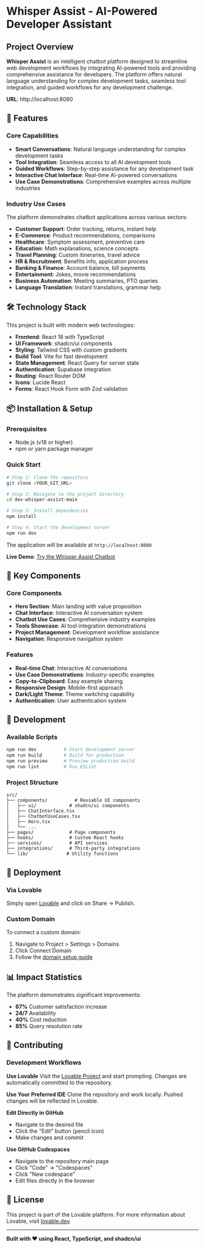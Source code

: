 # Whisper Assist - AI-Powered Developer Assistant

## Project Overview

**Whisper Assist** is an intelligent chatbot platform designed to streamline web development workflows by integrating AI-powered tools and providing comprehensive assistance for developers. The platform offers natural language understanding for complex development tasks, seamless tool integration, and guided workflows for any development challenge.

**URL**: http://localhost:8080

## 🚀 Features

### Core Capabilities
- **Smart Conversations**: Natural language understanding for complex development tasks
- **Tool Integration**: Seamless access to all AI development tools
- **Guided Workflows**: Step-by-step assistance for any development task
- **Interactive Chat Interface**: Real-time AI-powered conversations
- **Use Case Demonstrations**: Comprehensive examples across multiple industries

### Industry Use Cases
The platform demonstrates chatbot applications across various sectors:

- **Customer Support**: Order tracking, returns, instant help
- **E-Commerce**: Product recommendations, comparisons
- **Healthcare**: Symptom assessment, preventive care
- **Education**: Math explanations, science concepts
- **Travel Planning**: Custom itineraries, travel advice
- **HR & Recruitment**: Benefits info, application process
- **Banking & Finance**: Account balance, bill payments
- **Entertainment**: Jokes, movie recommendations
- **Business Automation**: Meeting summaries, PTO queries
- **Language Translation**: Instant translations, grammar help

## 🛠️ Technology Stack

This project is built with modern web technologies:

- **Frontend**: React 18 with TypeScript
- **UI Framework**: shadcn/ui components
- **Styling**: Tailwind CSS with custom gradients
- **Build Tool**: Vite for fast development
- **State Management**: React Query for server state
- **Authentication**: Supabase integration
- **Routing**: React Router DOM
- **Icons**: Lucide React
- **Forms**: React Hook Form with Zod validation

## 📦 Installation & Setup

### Prerequisites
- Node.js (v18 or higher)
- npm or yarn package manager

### Quick Start

```sh
# Step 1: Clone the repository
git clone <YOUR_GIT_URL>

# Step 2: Navigate to the project directory
cd dev-whisper-assist-main

# Step 3: Install dependencies
npm install

# Step 4: Start the development server
npm run dev
```

The application will be available at `http://localhost:8080`

**Live Demo**: [Try the Whisper Assist Chatbot](http://localhost:8080)

## 🎯 Key Components

### Core Components
- **Hero Section**: Main landing with value proposition
- **Chat Interface**: Interactive AI conversation system
- **Chatbot Use Cases**: Comprehensive industry examples
- **Tools Showcase**: AI tool integration demonstrations
- **Project Management**: Development workflow assistance
- **Navigation**: Responsive navigation system

### Features
- **Real-time Chat**: Interactive AI conversations
- **Use Case Demonstrations**: Industry-specific examples
- **Copy-to-Clipboard**: Easy example sharing
- **Responsive Design**: Mobile-first approach
- **Dark/Light Theme**: Theme switching capability
- **Authentication**: User authentication system

## 🔧 Development

### Available Scripts
```sh
npm run dev          # Start development server
npm run build        # Build for production
npm run preview      # Preview production build
npm run lint         # Run ESLint
```

### Project Structure
```
src/
├── components/          # Reusable UI components
│   ├── ui/            # shadcn/ui components
│   ├── ChatInterface.tsx
│   ├── ChatbotUseCases.tsx
│   ├── Hero.tsx
│   └── ...
├── pages/             # Page components
├── hooks/             # Custom React hooks
├── services/          # API services
├── integrations/      # Third-party integrations
└── lib/              # Utility functions
```

## 🚀 Deployment

### Via Lovable
Simply open [Lovable](http://localhost:8080) and click on Share → Publish.

### Custom Domain
To connect a custom domain:
1. Navigate to Project > Settings > Domains
2. Click Connect Domain
3. Follow the [domain setup guide](https://docs.lovable.dev/tips-tricks/custom-domain#step-by-step-guide)

## 📊 Impact Statistics

The platform demonstrates significant improvements:
- **67%** Customer satisfaction increase
- **24/7** Availability
- **40%** Cost reduction
- **85%** Query resolution rate

## 🤝 Contributing

### Development Workflows

**Use Lovable**
Visit the [Lovable Project](http://localhost:8080) and start prompting. Changes are automatically committed to the repository.

**Use Your Preferred IDE**
Clone the repository and work locally. Pushed changes will be reflected in Lovable.

**Edit Directly in GitHub**
- Navigate to the desired file
- Click the "Edit" button (pencil icon)
- Make changes and commit

**Use GitHub Codespaces**
- Navigate to the repository main page
- Click "Code" → "Codespaces"
- Click "New codespace"
- Edit files directly in the browser

## 📄 License

This project is part of the Lovable platform. For more information about Lovable, visit [lovable.dev](https://lovable.dev).

---

**Built with ❤️ using React, TypeScript, and shadcn/ui**
